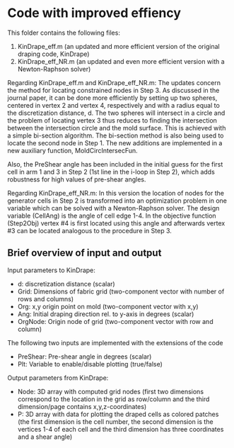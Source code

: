 # Code with improved effiency
This folder contains the following files: 
1) KinDrape_eff.m (an updated and more efficient version of the original draping code, KinDrape)
2) KinDrape_eff_NR.m (an updated and even more efficient version with a Newton-Raphson solver)

Regarding KinDrape_eff.m and KinDrape_eff_NR.m:
The updates concern the method for locating constrained nodes in Step 3. As discussed in the 
journal paper, it can be done more efficiently by setting up two spheres, centered in vertex 2
and vertex 4, respectively and with a radius equal to the discretization distance, d. The two 
spheres will intersect in a circle and the problem of locating vertex 3 thus reduces to finding 
the intersection between the intersection circle and the mold surface. This is achieved with a
simple bi-section algorithm. The bi-section method is also being used to locate the second node 
in Step 1. The new additions are implemented in a new auxiliary function, MoldCircIntersecFun.

Also, the PreShear angle has been included in the initial guess for the first cell in arm 1 and 3
in Step 2 (1st line in the i-loop in Step 2), which adds robustness for high values of pre-shear angles.

Regarding KinDrape_eff_NR.m:
In this version the location of nodes for the generator cells in Step 2 is transformed into an optimization
problem in one variable which can be solved with a Newton-Raphson solver. The design variable (CellAng) is 
the angle of cell edge 1-4. In the objective function (Step2Obj) vertex #4 is first located using this angle
and afterwards vertex #3 can be located analogous to the procedure in Step 3.

## Brief overview of input and output
Input parameters to KinDrape:
- d: discretization distance (scalar)
- Grid: Dimensions of fabric grid (two-component vector with number of rows and columns)
- Org: x,y origin point on mold (two-component vector with x,y)
- Ang: Initial draping direction rel. to y-axis in degrees (scalar)
- OrgNode: Origin node of grid (two-component vector with row and column)

The following two inputs are implemented with the extensions of the code
- PreShear: Pre-shear angle in degrees (scalar)
- Plt: Variable to enable/disable plotting (true/false)

Output parameters from KinDrape:
- Node: 3D array with computed grid nodes (first two dimensions correspond to the location in 
the grid as row/column and the third dimension/page contains x,y,z-coordinates)
- P: 3D array with data for plotting the draped cells as colored patches (the first dimension is the cell
number, the second dimension is the vertices 1-4 of each cell and the third dimension has three coordinates
and a shear angle)
